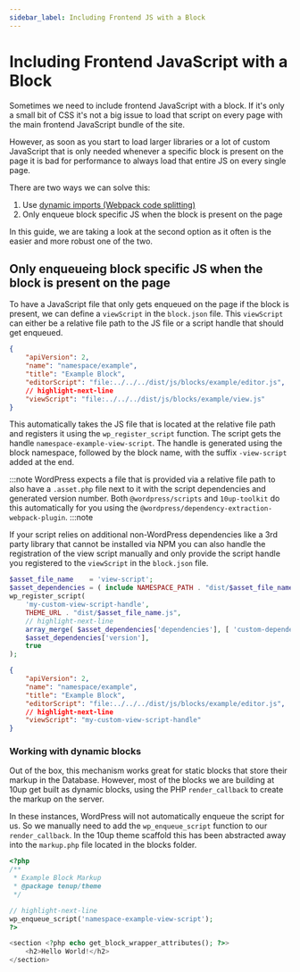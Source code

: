 ```yaml
---
sidebar_label: Including Frontend JS with a Block
---
```


# Including Frontend JavaScript with a Block

Sometimes we need to include frontend JavaScript with a block. If it's only a small bit of CSS it's not a big issue to load that script on every page with the main frontend JavaScript bundle of the site.

However, as soon as you start to load larger libraries or a lot of custom JavaScript that is only needed whenever a specific block is present on the page it is bad for performance to always load that entire JS on every single page.

There are two ways we can solve this:

1. Use [dynamic imports (Webpack code splitting)](https://webpack.js.org/guides/code-splitting/)
2. Only enqueue block specific JS when the block is present on the page

In this guide, we are taking a look at the second option as it often is the easier and more robust one of the two.

## Only enqueueing block specific JS when the block is present on the page

To have a JavaScript file that only gets enqueued on the page if the block is present, we can define a `viewScript` in the `block.json` file. This `viewScript` can either be a relative file path to the JS file or a script handle that should get enqueued.

```json title="block.json"
{
	"apiVersion": 2,
	"name": "namespace/example",
	"title": "Example Block",
	"editorScript": "file:../../../dist/js/blocks/example/editor.js",
	// highlight-next-line
	"viewScript": "file:../../../dist/js/blocks/example/view.js"
}
```

This automatically takes the JS file that is located at the relative file path and registers it using the `wp_register_script` function. The script gets the handle `namespace-example-view-script`. The handle is generated using the block namespace, followed by the block name, with the suffix `-view-script` added at the end.

:::note
WordPress expects a file that is provided via a relative file path to also have a `.asset.php` file next to it with the script dependencies and generated version number. Both `@wordpress/scripts` and `10up-toolkit` do this automatically for you using the `@wordpress/dependency-extraction-webpack-plugin`.
:::note

If your script relies on additional non-WordPress dependencies like a 3rd party library that cannot be installed via NPM you can also handle the registration of the view script manually and only provide the script handle you registered to the `viewScript` in the `block.json` file.

```php
$asset_file_name    = 'view-script';
$asset_dependencies = ( include NAMESPACE_PATH . "dist/$asset_file_name.asset.php" );
wp_register_script(
	'my-custom-view-script-handle',
	THEME_URL . "dist/$asset_file_name.js",
	// highlight-next-line
	array_merge( $asset_dependencies['dependencies'], [ 'custom-dependency' ] ),
	$asset_dependencies['version'],
	true
);
```

```json title="block.json"
{
	"apiVersion": 2,
	"name": "namespace/example",
	"title": "Example Block",
	"editorScript": "file:../../../dist/js/blocks/example/editor.js",
	// highlight-next-line
	"viewScript": "my-custom-view-script-handle"
}
```

### Working with dynamic blocks

Out of the box, this mechanism works great for static blocks that store their markup in the Database. However, most of the blocks we are building at 10up get built as dynamic blocks, using the PHP `render_callback` to create the markup on the server.

In these instances, WordPress will not automatically enqueue the script for us. So we manually need to add the `wp_enqueue_script` function to our `render_callback`. In the 10up theme scaffold this has been abstracted away into the `markup.php` file located in the blocks folder.

```php title="blocks.php"
<?php
/**
 * Example Block Markup
 * @package tenup/theme
 */

// highlight-next-line
wp_enqueue_script('namespace-example-view-script');
?>

<section <?php echo get_block_wrapper_attributes(); ?>>
	<h2>Hello World!</h2>
</section>
```
